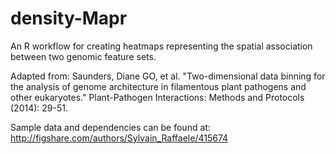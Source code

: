 density-Mapr
================================

An R workflow for creating heatmaps representing the spatial association between two genomic feature sets.

Adapted from: Saunders, Diane GO, et al. "Two-dimensional data binning for the analysis of genome architecture in filamentous plant pathogens and other eukaryotes." Plant-Pathogen Interactions: Methods and Protocols (2014): 29-51.

Sample data and dependencies can be found at: http://figshare.com/authors/Sylvain_Raffaele/415674

